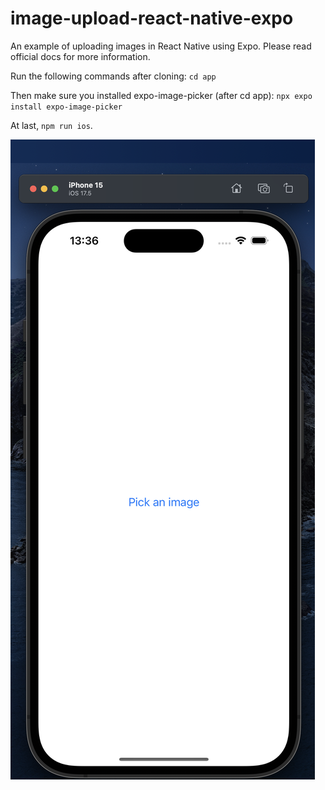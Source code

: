 # image-upload-react-native-expo

An example of uploading images in React Native using Expo. Please read official docs for more information.

Run the following commands after cloning: `cd app`

Then make sure you installed expo-image-picker (after cd app): `npx expo install expo-image-picker`

At last, `npm run ios`.

![Photo1](https://github.com/Robert076/image-upload-react-native-expo/blob/main/Screenshot%202025-03-13%20at%2013.36.24.png)
